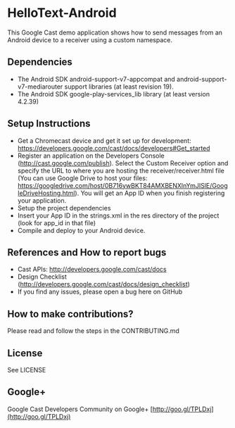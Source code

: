 # HelloText-Android

This Google Cast demo application shows how to send messages from an Android device to a receiver using a custom namespace. 

## Dependencies
* The Android SDK android-support-v7-appcompat and android-support-v7-mediarouter support libraries (at least revision 19).
* The Android SDK google-play-services_lib library (at least version 4.2.39)

## Setup Instructions
* Get a Chromecast device and get it set up for development: https://developers.google.com/cast/docs/developers#Get_started
* Register an application on the Developers Console (http://cast.google.com/publish). Select the Custom Receiver option and specify the URL to where you are hosting the receiver/receiver.html file (You can use Google Drive to host your files: https://googledrive.com/host/0B716ywBKT84AMXBENXlnYmJISlE/GoogleDriveHosting.html). You will get an App ID when you finish registering your application.
* Setup the project dependencies
* Insert your App ID in the strings.xml in the res directory of the project (look for app_id in that file)
* Compile and deploy to your Android device.

## References and How to report bugs
* Cast APIs: http://developers.google.com/cast/docs
* Design Checklist (http://developers.google.com/cast/docs/design_checklist)
* If you find any issues, please open a bug here on GitHub

## How to make contributions?
Please read and follow the steps in the CONTRIBUTING.md

## License
See LICENSE

## Google+
Google Cast Developers Community on Google+ [http://goo.gl/TPLDxj](http://goo.gl/TPLDxj)
